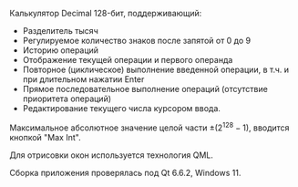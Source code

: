 Калькулятор Decimal 128-бит, поддерживающий:
 - Разделитель тысяч
 - Регулируемое количество знаков после запятой от 0 до 9
 - Историю операций
 - Отображение текущей операции и первого операнда
 - Повторное (циклическое) выполнение введенной операции, в т.ч. и при длительном нажатии Enter
 - Прямое последовательное выполнение операций (отсутствие приоритета операций)
 - Редактирование текущего числа курсором ввода.

Максимальное абсолютное значение целой части $\pm({2}^{128} - 1)$, вводится кнопкой "Max Int".

Для отрисовки окон используется технология QML.

Сборка приложения проверялась под Qt 6.6.2, Windows 11.
